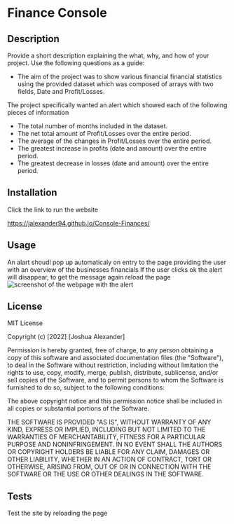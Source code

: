 # Finance Console

## Description

Provide a short description explaining the what, why, and how of your project. Use the following questions as a guide:

- The aim of the project was to show various financial financial statistics using the provided dataset which was composed of arrays with two fields, Date and Profit/Losses.

The project specifically wanted an alert which showed each of the following pieces of information

- The total number of months included in the dataset.
- The net total amount of Profit/Losses over the entire period.
- The average of the changes in Profit/Losses over the entire period.
- The greatest increase in profits (date and amount) over the entire period.
- The greatest decrease in losses (date and amount) over the entire period.

## Installation

Click the link to run the website

https://jalexander94.github.io/Console-Finances/

## Usage

An alart shoudl pop up automaticaly on entry to the page providing the user with an overview of the businesses financials
If the user clicks ok the alert will disappear, to get the message again reload the page
![screenshot of the webpage with the alert]("images/Screenshot%202023-01-10%20at%2021.09.43.png")

## License

MIT License

Copyright (c) [2022] [Joshua Alexander]

Permission is hereby granted, free of charge, to any person obtaining a copy
of this software and associated documentation files (the "Software"), to deal
in the Software without restriction, including without limitation the rights
to use, copy, modify, merge, publish, distribute, sublicense, and/or sell
copies of the Software, and to permit persons to whom the Software is
furnished to do so, subject to the following conditions:

The above copyright notice and this permission notice shall be included in all
copies or substantial portions of the Software.

THE SOFTWARE IS PROVIDED "AS IS", WITHOUT WARRANTY OF ANY KIND, EXPRESS OR
IMPLIED, INCLUDING BUT NOT LIMITED TO THE WARRANTIES OF MERCHANTABILITY,
FITNESS FOR A PARTICULAR PURPOSE AND NONINFRINGEMENT. IN NO EVENT SHALL THE
AUTHORS OR COPYRIGHT HOLDERS BE LIABLE FOR ANY CLAIM, DAMAGES OR OTHER
LIABILITY, WHETHER IN AN ACTION OF CONTRACT, TORT OR OTHERWISE, ARISING FROM,
OUT OF OR IN CONNECTION WITH THE SOFTWARE OR THE USE OR OTHER DEALINGS IN THE
SOFTWARE.


## Tests

Test the site by reloading the page
